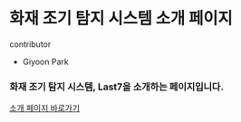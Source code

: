 # 화재 조기 탐지 시스템 소개 페이지

contributor

- Giyoon Park

### 화재 조기 탐지 시스템, Last7을 소개하는 페이지입니다.

[소개 페이지 바로가기](https://multicampus-last-seven.github.io/Last7-intro/)

